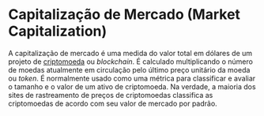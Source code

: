 # Capitalização de Mercado (Market Capitalization)

A capitalização de mercado é uma medida do valor total em dólares de um projeto de [criptomoeda](Criptomoedas.md) ou _blockchain_. É calculado multiplicando o número de moedas atualmente em circulação pelo último preço unitário da moeda ou _token_. É normalmente usado como uma métrica para classificar e avaliar o tamanho e o valor de um ativo de criptomoeda. Na verdade, a maioria dos sites de rastreamento de preços de criptomoedas classifica as criptomoedas de acordo com seu valor de mercado por padrão.